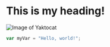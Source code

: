# This is my heading!

![Image of Yaktocat](https://octodex.github.com/images/yaktocat.png)


``` javascript
var myVar = "Hello, world!";
```
